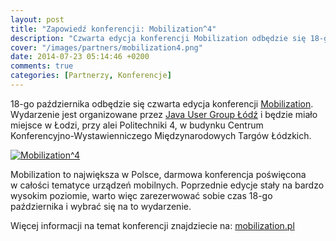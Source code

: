 ```yaml
---
layout: post
title: "Zapowiedź konferencji: Mobilization^4"
description: "Czwarta edycja konferencji Mobilization odbędzie się 18-go października w Łodzi."
cover: "/images/partners/mobilization4.png"
date: 2014-07-23 05:14:46 +0200
comments: true
categories: [Partnerzy, Konferencje]
---
```

18-go października odbędzie się czwarta edycja konferencji <a href="http://www.mobilization.pl" target="_blank">Mobilization</a>. Wydarzenie jest organizowane przez <a href="http://www.juglodz.pl" target="_blank">Java User Group Łódź</a> i&nbsp;będzie miało miejsce w&nbsp;Łodzi, przy alei Politechniki 4, w&nbsp;budynku Centrum Konferencyjno-Wystawienniczego Międzynarodowych Targów Łódzkich.

<div class="row text-center" style="margin-bottom:10px;">
  <div class="col-md-12">
    <a class="no-text-decoration" href="http://www.mobilization.pl" target="_blank">
      <img class="no-border" src="{{ root_url }}/images/partners/mobilization4.png" alt="Mobilization^4" />
    </a>
  </div>
</div>

Mobilization to największa w&nbsp;Polsce, darmowa konferencja poświęcona w&nbsp;całości tematyce urządzeń mobilnych. Poprzednie edycje stały na bardzo wysokim poziomie, warto więc zarezerwować sobie czas 18-go października i&nbsp;wybrać się na to wydarzenie. 

Więcej informacji na temat konferencji znajdziecie na: <a href="http://www.mobilization.pl" target="_blank">mobilization.pl</a>